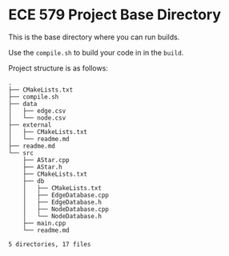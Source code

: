 # ECE 579 Project Base Directory

This is the base directory where you can run builds.

Use the `compile.sh` to build your code in in the `build`.

Project structure is as follows:

```
.
├── CMakeLists.txt
├── compile.sh
├── data
│   ├── edge.csv
│   └── node.csv
├── external
│   ├── CMakeLists.txt
│   └── readme.md
├── readme.md
└── src
    ├── AStar.cpp
    ├── AStar.h
    ├── CMakeLists.txt
    ├── db
    │   ├── CMakeLists.txt
    │   ├── EdgeDatabase.cpp
    │   ├── EdgeDatabase.h
    │   ├── NodeDatabase.cpp
    │   └── NodeDatabase.h
    ├── main.cpp
    └── readme.md

5 directories, 17 files
```
